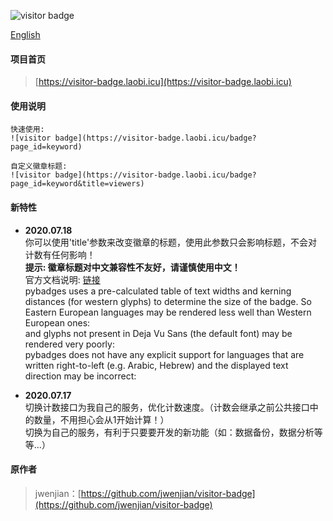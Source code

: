 ![visitor badge](https://visitor-badge.laobi.icu/badge?page_id=jwenjian.visitor-badge-cn)

[English](https://github.com/hehuapei/visitor-badge/blob/master/README.md)

#### 项目首页
> [https://visitor-badge.laobi.icu](https://visitor-badge.laobi.icu)

#### 使用说明
```
快速使用: 
![visitor badge](https://visitor-badge.laobi.icu/badge?page_id=keyword)

自定义徽章标题: 
![visitor badge](https://visitor-badge.laobi.icu/badge?page_id=keyword&title=viewers)

```

#### 新特性

- **2020.07.18**  
你可以使用'title'参数来改变徽章的标题，使用此参数只会影响标题，不会对计数有任何影响！   
**提示: 徽章标题对中文兼容性不友好，请谨慎使用中文！**  
官方文档说明: [链接](https://pypi.org/project/pybadges/)  
pybadges uses a pre-calculated table of text widths and kerning distances (for western glyphs) to determine the size of the badge. So Eastern European languages  may be rendered less well than Western European ones:  
and glyphs not present in Deja Vu Sans (the default font) may be rendered very poorly:  
pybadges does not have any explicit support for languages that are written right-to-left (e.g. Arabic, Hebrew) and the displayed text direction may be incorrect:  
 
- **2020.07.17**  
切换计数接口为我自己的服务，优化计数速度。（计数会继承之前公共接口中的数量，不用担心会从1开始计算！）  
切换为自己的服务，有利于只要要开发的新功能（如：数据备份，数据分析等等...）

#### 原作者
> jwenjian：[https://github.com/jwenjian/visitor-badge](https://github.com/jwenjian/visitor-badge)
